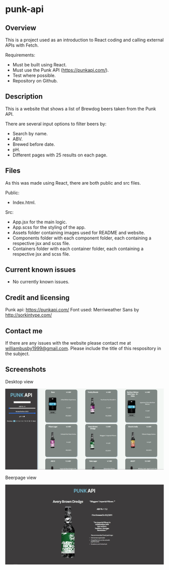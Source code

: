 # punk-api

## Overview

This is a project used as an introduction to React coding and calling external APIs with Fetch.

Requirements:
- Must be built using React.
- Must use the Punk API (https://punkapi.com/).
- Test where possible.
- Repository on Github.

## Description

This is a website that shows a list of Brewdog beers taken from the Punk API.

There are several input options to filter beers by:

- Search by name.
- ABV.
- Brewed before date.
- pH.
- Different pages with 25 results on each page.

## Files

As this was made using React, there are both public and src files.

Public: 

- Index.html.

Src:

- App.jsx for the main logic.
- App.scss for the styling of the app.
- Assets folder containing images used for README and website.
- Components folder with each component folder, each containing a respective jsx and scss file.
- Containers folder with each container folder, each containing a respective jsx and scss file.

## Current known issues

- No currently known issues.

## Credit and licensing

Punk api: https://punkapi.com/
Font used: Merriweather Sans by http://sorkintype.com/

## Contact me

If there are any issues with the website please contact me at williambusby1999@gmail.com. Please include the title of this respository in the subject.

## Screenshots

Desktop view

![Desktop View](https://github.com/WilliamBusby/punk-api/blob/main/public/README_desktop_updated.PNG)

Beerpage view

![Beer page View](https://github.com/WilliamBusby/punk-api/blob/main/public/README_beerpage.PNG)
